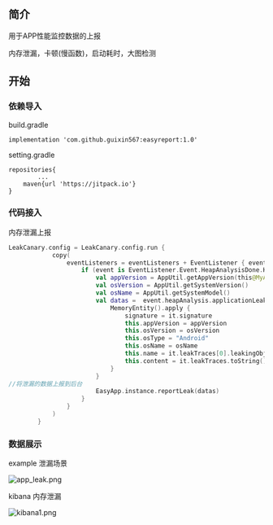 ## 简介

用于APP性能监控数据的上报

内存泄漏，卡顿(慢函数)，启动耗时，大图检测

## 开始

### 依赖导入

build.gradle

`implementation 'com.github.guixin567:easyreport:1.0'`

setting.gradle

```
repositories{
		...
    maven{url 'https://jitpack.io'}
}
```

### 代码接入

内存泄漏上报

```kotlin
LeakCanary.config = LeakCanary.config.run {
            copy(
                eventListeners = eventListeners + EventListener { event ->
                    if (event is EventListener.Event.HeapAnalysisDone.HeapAnalysisSucceeded) {
                        val appVersion = AppUtil.getAppVersion(this@MyApp)
                        val osVersion = AppUtil.getSystemVersion()
                        val osName = AppUtil.getSystemModel()
                        val datas =  event.heapAnalysis.applicationLeaks.map {
                            MemoryEntity().apply {
                                signature = it.signature
                                this.appVersion = appVersion
                                this.osVersion = osVersion
                                this.osType = "Android"
                                this.osName = osName
                                this.name = it.leakTraces[0].leakingObject.classSimpleName
                                this.content = it.leakTraces.toString()
                            }
                        }
//将泄漏的数据上报到后台
                        EasyApp.instance.reportLeak(datas)
                    }
                }
            )
        }
```

### 数据展示

example 泄漏场景

![app_leak.png](https://s3.us-west-2.amazonaws.com/secure.notion-static.com/e3985fd6-1e0b-4aee-b577-efacadb4e72f/app_leak.png?X-Amz-Algorithm=AWS4-HMAC-SHA256&X-Amz-Content-Sha256=UNSIGNED-PAYLOAD&X-Amz-Credential=AKIAT73L2G45EIPT3X45%2F20220128%2Fus-west-2%2Fs3%2Faws4_request&X-Amz-Date=20220128T044638Z&X-Amz-Expires=86400&X-Amz-Signature=cd916574ff73bc60c4c66252eed90e6a3ecfafddee82ed79eeb30e0b3c167036&X-Amz-SignedHeaders=host&response-content-disposition=filename%20%3D%22app_leak.png%22&x-id=GetObject)

kibana 内存泄漏

![kibana1.png](https://s3.us-west-2.amazonaws.com/secure.notion-static.com/4b2c8370-4c70-4980-8b46-e09f961ee0ab/kibana1.png?X-Amz-Algorithm=AWS4-HMAC-SHA256&X-Amz-Content-Sha256=UNSIGNED-PAYLOAD&X-Amz-Credential=AKIAT73L2G45EIPT3X45%2F20220128%2Fus-west-2%2Fs3%2Faws4_request&X-Amz-Date=20220128T044735Z&X-Amz-Expires=86400&X-Amz-Signature=7b6c1bbf33639abca672352529d0a3a054a8d6bee0c42863f6f1f1aa1763e544&X-Amz-SignedHeaders=host&response-content-disposition=filename%20%3D%22kibana1.png%22&x-id=GetObject)
